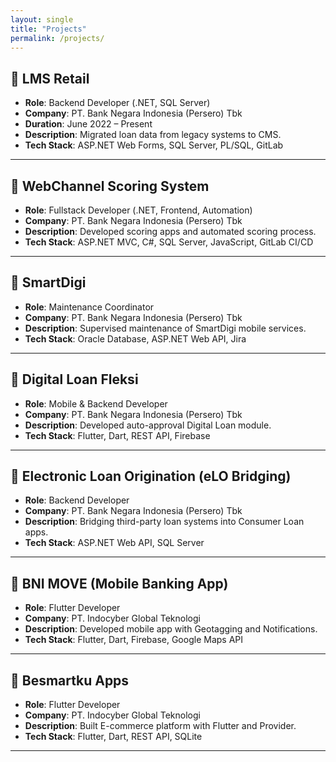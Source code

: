 ```yaml
---
layout: single
title: "Projects"
permalink: /projects/
---
```


## 📌 LMS Retail
- **Role**: Backend Developer (.NET, SQL Server)
- **Company**: PT. Bank Negara Indonesia (Persero) Tbk
- **Duration**: June 2022 – Present
- **Description**: Migrated loan data from legacy systems to CMS.
- **Tech Stack**: ASP.NET Web Forms, SQL Server, PL/SQL, GitLab

---

## 📌 WebChannel Scoring System
- **Role**: Fullstack Developer (.NET, Frontend, Automation)
- **Company**: PT. Bank Negara Indonesia (Persero) Tbk
- **Description**: Developed scoring apps and automated scoring process.
- **Tech Stack**: ASP.NET MVC, C#, SQL Server, JavaScript, GitLab CI/CD

---

## 📌 SmartDigi
- **Role**: Maintenance Coordinator
- **Company**: PT. Bank Negara Indonesia (Persero) Tbk
- **Description**: Supervised maintenance of SmartDigi mobile services.
- **Tech Stack**: Oracle Database, ASP.NET Web API, Jira

---

## 📌 Digital Loan Fleksi
- **Role**: Mobile & Backend Developer
- **Company**: PT. Bank Negara Indonesia (Persero) Tbk
- **Description**: Developed auto-approval Digital Loan module.
- **Tech Stack**: Flutter, Dart, REST API, Firebase

---

## 📌 Electronic Loan Origination (eLO Bridging)
- **Role**: Backend Developer
- **Company**: PT. Bank Negara Indonesia (Persero) Tbk
- **Description**: Bridging third-party loan systems into Consumer Loan apps.
- **Tech Stack**: ASP.NET Web API, SQL Server

---

## 📌 BNI MOVE (Mobile Banking App)
- **Role**: Flutter Developer
- **Company**: PT. Indocyber Global Teknologi
- **Description**: Developed mobile app with Geotagging and Notifications.
- **Tech Stack**: Flutter, Dart, Firebase, Google Maps API

---

## 📌 Besmartku Apps
- **Role**: Flutter Developer
- **Company**: PT. Indocyber Global Teknologi
- **Description**: Built E-commerce platform with Flutter and Provider.
- **Tech Stack**: Flutter, Dart, REST API, SQLite

---